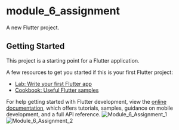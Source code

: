 # module_6_assignment

A new Flutter project.

## Getting Started

This project is a starting point for a Flutter application.

A few resources to get you started if this is your first Flutter project:

- [Lab: Write your first Flutter app](https://docs.flutter.dev/get-started/codelab)
- [Cookbook: Useful Flutter samples](https://docs.flutter.dev/cookbook)

For help getting started with Flutter development, view the
[online documentation](https://docs.flutter.dev/), which offers tutorials,
samples, guidance on mobile development, and a full API reference.
![Module_6_Assignment_1](https://github.com/MosharofHossain1998/module_6_assignment/assets/75781770/fb912f03-1eea-4f2f-ab60-910b398ac419)
![Module_6_Assignment_2](https://github.com/MosharofHossain1998/module_6_assignment/assets/75781770/6f81c1c1-1f6d-4d2f-a149-d77dc38c2938)
